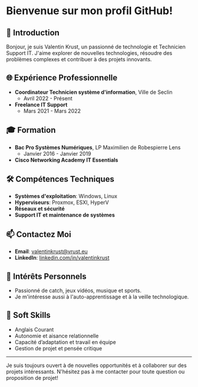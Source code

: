 # Bienvenue sur mon profil GitHub!

## 👋 Introduction
Bonjour, je suis Valentin Krust, un passionné de technologie et Technicien Support IT. J'aime explorer de nouvelles technologies, résoudre des problèmes complexes et contribuer à des projets innovants.

## 🌐 Expérience Professionnelle
- **Coordinateur Technicien système d'information**, Ville de Seclin
  - Avril 2022 - Présent
- **Freelance IT Support**
  - Mars 2021 - Mars 2022

## 🎓 Formation
- **Bac Pro Systèmes Numériques**, LP Maximilien de Robespierre Lens
  - Janvier 2016 - Janvier 2019
- **Cisco Networking Academy IT Essentials**

## 🛠 Compétences Techniques
- **Systèmes d'exploitation**: Windows, Linux
- **Hyperviseurs**: Proxmox, ESXI, HyperV
- **Réseaux et sécurité**
- **Support IT et maintenance de systèmes**

## 📫 Contactez Moi
- **Email**: [valentinkrust@vrust.eu](mailto:valentinkrust@vrust.eu)
- **LinkedIn**: [linkedin.com/in/valentinkrust](https://www.linkedin.com/in/valentinkrust)

## 🎈 Intérêts Personnels
- Passionné de catch, jeux vidéos, musique et sports.
- Je m'intéresse aussi à l'auto-apprentissage et à la veille technologique.

## 🌟 Soft Skills
- Anglais Courant
- Autonomie et aisance relationnelle
- Capacité d’adaptation et travail en équipe
- Gestion de projet et pensée critique

---

Je suis toujours ouvert à de nouvelles opportunités et à collaborer sur des projets intéressants. N'hésitez pas à me contacter pour toute question ou proposition de projet!

